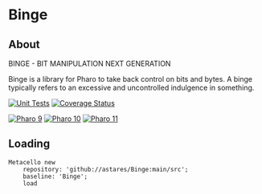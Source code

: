 # Binge

## About

BINGE - BIT MANIPULATION NEXT GENERATION

Binge is a library for Pharo to take back control on bits and bytes. A binge typically refers to an excessive and uncontrolled indulgence in something. 

[![Unit Tests](https://github.com/astares/Binge/workflows/Build/badge.svg?branch=main)](https://github.com/astares/Binge/actions?query=workflow%3ABuild)
[![Coverage Status](https://codecov.io/github/astares/Binge/coverage.svg?branch=main)](https://codecov.io/gh/astares/Binge/branch/main)

[![Pharo 9](https://img.shields.io/badge/Pharo-9.0-%23aac9ff.svg)](https://pharo.org/download)
[![Pharo 10](https://img.shields.io/badge/Pharo-10-%23aac9ff.svg)](https://pharo.org/download)
[![Pharo 11](https://img.shields.io/badge/Pharo-11-%23aac9ff.svg)](https://pharo.org/download)

## Loading

```Smalltalk
Metacello new 
	repository: 'github://astares/Binge:main/src';
	baseline: 'Binge';
	load
```
